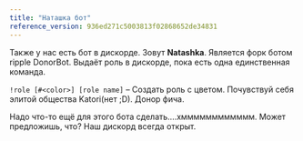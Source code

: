 ```yaml
---
title: "Наташка бот"
reference_version: 936ed271c5003813f02868652de34831
---
```

Также у нас есть бот в дискорде. Зовут **Natashka**. Является форк ботом ripple DonorBot. Выдаёт роль в дискорде, пока есть одна единственная команда.

`!role [#<color>] [role name]` – Создать роль с цветом. Почувствуй себя элитой общества Katori(нет ;D). Донор фича.

Надо что-то ещё для этого бота сделать….хмммммммммммм. Может предложишь, что? Наш дискорд всегда открыт.
